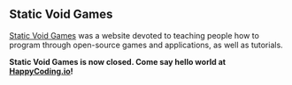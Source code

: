 ## Static Void Games

[Static Void Games](http://StaticVoidGames.com) was a website devoted to teaching people how to program through open-source games and applications, as well as tutorials.

**Static Void Games is now closed. Come say hello world at [HappyCoding.io](https://happycoding.io)!**
